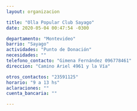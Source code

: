 ```yaml
---
layout: organizacion

title: "Olla Popular Club Sayago"
date: 2020-05-04 00:47:54 -0300

departamento: "Montevideo"
barrio: "Sayago"
actividades: "Punto de Donación"
necesidades: ""
telefono_contacto: "Gimena Fernández 096778461"
direccion: "Camino Ariel 4961 y la Vía"

otros_contactos: "23591125"
horario: "9 a 13 hs"
aclaraciones: ""
cuenta_bancaria: ""

---
```


